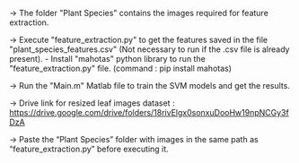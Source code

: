 -> The folder "Plant Species" contains the images required for feature extraction.

-> Execute "feature_extraction.py" to get the features saved in the file "plant_species_features.csv" (Not necessary
   to run if the .csv file is already present).
	- Install "mahotas" python library to run the "feature_extraction.py" file. (command : pip install mahotas)

-> Run the "Main.m" Matlab file to train the SVM models and get the results.

-> Drive link for resized leaf images dataset :  https://drive.google.com/drive/folders/18rivElgx0sonxuDooHw19npNCGy3fDzA

-> Paste the “Plant Species” folder with images in the same path as “feature_extraction.py” before executing it.
